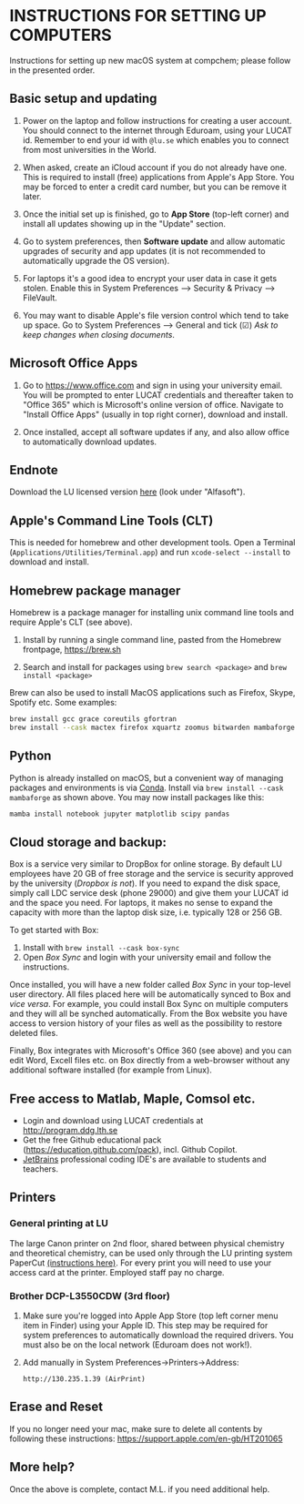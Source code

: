 # INSTRUCTIONS FOR SETTING UP COMPUTERS

Instructions for setting up new macOS system at compchem; please follow in the presented order.

## Basic setup and updating

1. Power on the laptop and follow instructions for creating a user account.
   You should connect to the internet through Eduroam, using your LUCAT id.
   Remember to end your id with `@lu.se` which enables you to connect from most universities in the World.

3. When asked, create an iCloud account if you do not already have one.
   This is required to install (free) applications from Apple's App Store.
   You may be forced to enter a credit card number, but you can be remove it later.

4. Once the initial set up is finished, go to **App Store** (top-left corner)
   and install all updates showing up in the "Update" section.

5. Go to system preferences, then **Software update** and allow automatic
   upgrades of security and app updates (it is not recommended to automatically upgrade the OS version).
   
6. For laptops it's a good idea to encrypt your user data in case it gets stolen. Enable this in System Preferences -->
   Security & Privacy --> FileVault.
   
7. You may want to disable Apple's file version control which tend to take up space.
   Go to System Preferences --> General and tick (☑) _Ask to keep changes when closing documents_.

## Microsoft Office Apps

1. Go to https://www.office.com and sign in using your university email.
   You will be prompted to enter LUCAT credentials and thereafter
   taken to "Office 365" which is Microsoft's online version of office.
   Navigate to "Install Office Apps" (usually in top right corner), download and install.

2. Once installed, accept all software updates if any, and also allow
   office to automatically download updates.

## Endnote

Download the LU licensed version [here](https://program.ldc.lu.se) (look under "Alfasoft").

## Apple's Command Line Tools (CLT)

This is needed for homebrew and other development tools. Open a Terminal (`Applications/Utilities/Terminal.app`) and run
`xcode-select --install` to download and install.

## Homebrew package manager

Homebrew is a package manager for installing unix command line tools and require Apple's CLT (see above).

1. Install by running a single command line, pasted from the Homebrew frontpage, https://brew.sh

2. Search and install for packages using `brew search <package>` and `brew install <package>`

Brew can also be used to install MacOS applications such as Firefox, Skype, Spotify etc.
Some examples:

~~~ bash
brew install gcc grace coreutils gfortran
brew install --cask mactex firefox xquartz zoomus bitwarden mambaforge
~~~

## Python

Python is already installed on macOS, but a convenient way of managing packages and environments is via [Conda](https://github.com/conda-forge/miniforge#mambaforge).
Install via `brew install --cask mambaforge` as shown above.
You may now install packages like this:

~~~ bash
mamba install notebook jupyter matplotlib scipy pandas
~~~

## Cloud storage and backup:

Box is a service very similar to DropBox for online storage. By default LU employees have 20 GB of free storage and the service is security approved by the university (_Dropbox is not_). If you need to expand the disk space, simply call LDC service desk (phone 29000) and give them your LUCAT id and the space you need. For laptops, it makes no sense to expand the capacity with more than the laptop disk size, i.e. typically 128 or 256 GB.

To get started with Box:

1. Install with `brew install --cask box-sync`
2. Open _Box Sync_ and login with your university email and follow the instructions.

Once installed, you will have a new folder called _Box Sync_ in your top-level user directory. All files placed here will be automatically synced to Box and _vice versa_. For example, you could install Box Sync on multiple computers and they will all be synched automatically. From the Box website you have access to version history of your files as well as the possibility to restore deleted files.

Finally, Box integrates with Microsoft's Office 360 (see above) and you can edit Word, Excell files etc. on Box directly from a web-browser without any additional software installed (for example from Linux). 

## Free access to Matlab, Maple, Comsol etc.

- Login and download using LUCAT credentials at http://program.ddg.lth.se
- Get the free Github educational pack (https://education.github.com/pack), incl. Github Copilot.
- [JetBrains](https://www.jetbrains.com/education/) professional coding IDE's are available to students and teachers.

## Printers

### General printing at LU

The large Canon printer on 2nd floor, shared between physical chemistry and theoretical chemistry, can be used only through the LU printing system PaperCut [(instructions here)](http://www.print.lu.se/english/papercut/). For every print you will need to use your access card at the printer. Employed staff pay no charge.

### Brother DCP-L3550CDW (3rd floor)

1. Make sure you're logged into Apple App Store (top left corner menu item in Finder) using your Apple ID.
   This step may be required for system preferences to automatically download the required drivers. You must also
   be on the local network (Eduroam does not work!).

2. Add manually in System Preferences->Printers->Address:

       http://130.235.1.39 (AirPrint)

## Erase and Reset

If you no longer need your mac, make sure to delete all contents by following these instructions: https://support.apple.com/en-gb/HT201065


## More help?

Once the above is complete, contact M.L. if you need additional help.
